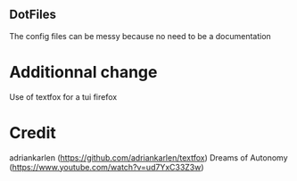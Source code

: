 ## DotFiles
The config files can be messy because no need to be a documentation

# Additionnal change
Use of textfox for a tui firefox

# Credit
adriankarlen  (https://github.com/adriankarlen/textfox)
Dreams of Autonomy (https://www.youtube.com/watch?v=ud7YxC33Z3w)
